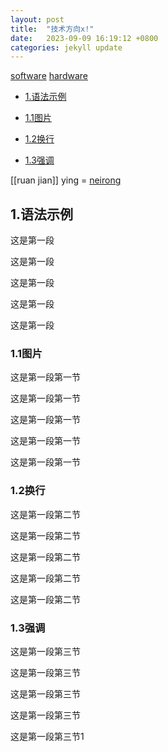 ```yaml
---
layout: post
title:  "技术方向x!"
date:   2023-09-09 16:19:12 +0800
categories: jekyll update
---
```


[software](https://)
[hardware](https://)

* [1.语法示例](#1)

 * [1.1图片](#1.1)

 * [1.2换行](#1.2)

 * [1.3强调](#1.3)

[[ruan jian]]
ying = [neirong](#mubiao "biao")


    
<h2 id="1">1.语法示例</h2>

这是第一段

这是第一段

这是第一段

这是第一段

这是第一段

<h3 id="1.1">1.1图片</h3>

这是第一段第一节

这是第一段第一节

这是第一段第一节

这是第一段第一节

这是第一段第一节

<h3 id="1.2">1.2换行</h3>

这是第一段第二节

这是第一段第二节

这是第一段第二节

这是第一段第二节

这是第一段第二节

<h3 id="1.3">1.3强调</h3>

这是第一段第三节

这是第一段第三节

这是第一段第三节

这是第一段第三节

这是第一段第三节1

